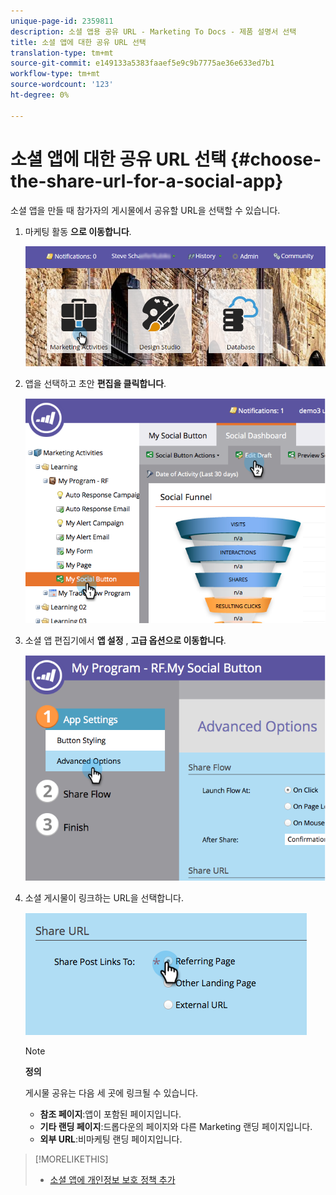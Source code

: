 ```yaml
---
unique-page-id: 2359811
description: 소셜 앱용 공유 URL - Marketing To Docs - 제품 설명서 선택
title: 소셜 앱에 대한 공유 URL 선택
translation-type: tm+mt
source-git-commit: e149133a5383faaef5e9c9b7775ae36e633ed7b1
workflow-type: tm+mt
source-wordcount: '123'
ht-degree: 0%

---
```



# 소셜 앱에 대한 공유 URL 선택 {#choose-the-share-url-for-a-social-app}

소셜 앱을 만들 때 참가자의 게시물에서 공유할 URL을 선택할 수 있습니다.

1. 마케팅 활동 **으로 이동합니다**.

   ![](assets/login-marketing-activities-1.png)

1. 앱을 선택하고 초안 **편집을 클릭합니다**.

   ![](assets/image2015-4-21-11-3a12-3a12.png)

1. 소셜 앱 편집기에서 **앱 설정** , **고급 옵션으로 이동합니다**.

   ![](assets/image2015-4-21-11-3a14-3a46.png)

1. 소셜 게시물이 링크하는 URL을 선택합니다.

   ![](assets/image2015-4-21-11-3a15-3a26.png)

   >[!NOTE]
   >
   >**정의**
   >
   >
   >게시물 공유는 다음 세 곳에 링크될 수 있습니다.
   >
   >    
   >    
   >    * **참조 페이지**:앱이 포함된 페이지입니다.
   >    * **기타 랜딩 페이지**:드롭다운의 페이지와 다른 Marketing 랜딩 페이지입니다.
   >    * **외부 URL**:비마케팅 랜딩 페이지입니다.


>[!MORELIKETHIS]
>
>* [소셜 앱에 개인정보 보호 정책 추가](add-your-privacy-policy-to-a-social-app.md)

>



